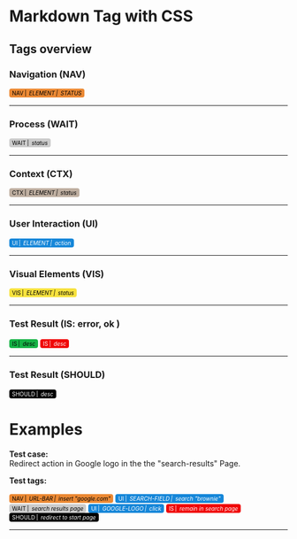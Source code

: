 # Markdown Tag with CSS

## Tags overview

### Navigation (NAV)

<span class="tt nav">
  <p class="area">NAV</p>
  <p class="element">ELEMENT</p>
  <p class="desc">STATUS</p>
</span>

---
### Process (WAIT)

<span class="tt wait">
  <p class="area">wait</p>
  <p class="desc">status</p>
</span>

---
### Context (CTX)

<span class="tt ctx">
  <p class="area">ctx</p>
  <p class="element">element</p>
  <p class="desc">status</p>
</span>

---
### User Interaction (UI)

<span class="tt ui">
  <p class="area">ui</p>
  <p class="element">element</p>
  <p class="desc">action</p>
</span>

---
### Visual Elements (VIS)

<span class="tt vis">
  <p class="area">vis</p>
  <p class="element">element</p>
  <p class="desc">status</p>
</span>

---
### Test Result (IS: error, ok )

<span class="tt ok">
  <p class="area">IS</p>
  <p class="desc">desc</p>
</span>

<span class="tt error">
  <p class="area">IS</p>
  <p class="desc">desc</p>
</span>

---
### Test Result (SHOULD)

<span class="tt should">
  <p class="area">should</p>
  <p class="desc">desc</p>
</span>


# Examples

**Test case:**  
Redirect action in Google logo in the the "search-results" Page.

**Test tags:**

<span class="tt nav">
  <p class="area">NAV</p>
  <p class="element">url-bar</p>
  <p class="desc">insert "google.com"</p>
</span>
<span class="tt ui">
  <p class="area">UI</p>
  <p class="element">search-field</p>
  <p class="desc">search "brownie"</p>
</span>
<span class="tt wait">
  <p class="area">wait</p>
  <p class="desc">search results page</p>
</span>
<span class="tt ui">
  <p class="area">ui</p>
  <p class="element">google-logo</p>
  <p class="desc">click</p>
</span>
<span class="tt error">
  <p class="area">IS</p>
  <p class="desc">remain in search page</p>
</span>
<span class="tt should">
  <p class="area">should</p>
  <p class="desc">redirect to start page</p>
</span>

--- 

<style>

.tt{
  display:inline-block;
  border-radius: 4px;
  padding: 2px 5px;
  background-color: grey;
  font-size:10px;
  line-height:12px;
}

.tt.wait{
  background-color: #cccccc;
  color: black;
}

.tt.nav{
  background-color: #eb8934;
  color: black;
}

.tt.ctx{
  background-color: #bfafa1;
  color: black;
}

.tt.ui{
  background-color: #1687d9;
  color: white;
}

.tt.vis{
  background-color: #f7e23e;
  color: black;
}

.tt.ok{
  background-color: #15b345;
  color: black;
}

.tt.error{
  background-color: #f00707;
  color: white;
}

.tt.should{
  background-color: #000000;
  color: white;
}

.tt p{
  display: inline;
}

.tt p.area, .tt p.element{
  text-transform: uppercase;
}

.tt p.desc, .tt p.element{
  font-style: italic;
}

.tt p:not(:last-child)::after{
  display: inline;
  content:'|';
  margin: 0 2px;
}

</style>
